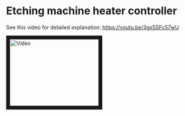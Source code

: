 # Etching machine heater controller

See this video for detailed explanation: https://youtu.be/3gxSSFc57wU 

<a href="http://www.youtube.com/watch?feature=player_embedded&v=3gxSSFc57wU" target="_blank"><img src="http://img.youtube.com/vi/3gxSSFc57wU/0.jpg" alt="Video" width="240" height="180" border="10" /></a>
